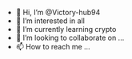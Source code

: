 - 👋 Hi, I’m @Victory-hub94
- 👀 I’m interested in all
- 🌱 I’m currently learning crypto
- 💞️ I’m looking to collaborate on ...
- 📫 How to reach me ...

<!---
Victory-hub94/Victory-hub94 is a ✨ special ✨ repository because its `README.md` (this file) appears on your GitHub profile.
You can click the Preview link to take a look at your changes.
--->
